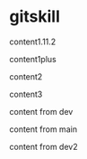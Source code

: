 # gitskill

content1.11.2

content1plus

content2

content3

content from dev

content from main

content from dev2
